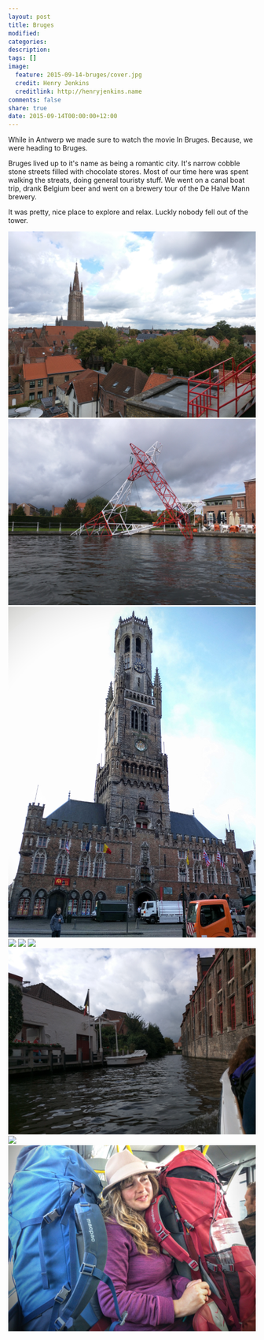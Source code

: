 ```yaml
---
layout: post
title: Bruges
modified:
categories: 
description:
tags: []
image:
  feature: 2015-09-14-bruges/cover.jpg
  credit: Henry Jenkins
  creditlink: http://henryjenkins.name
comments: false
share: true
date: 2015-09-14T00:00:00+12:00
---
```


While in Antwerp we made sure to watch the movie In Bruges. Because, we were
heading to Bruges.

Bruges lived up to it's name as being a romantic city. It's narrow cobble stone
streets filled with chocolate stores. Most of our time here was spent walking
the streats, doing general touristy stuff. We went on a canal boat trip, drank
Belgium beer and went on a brewery tour of the De Halve Mann brewery.

It was pretty, nice place to explore and relax. Luckly nobody fell out of the
tower.

<img src="/images/2015-09-14-bruges/IMG_20150914_142201.jpg">

<img src="/images/2015-09-14-bruges/IMG_20150914_113027.jpg">

<img src="/images/2015-09-14-bruges/IMG_20150914_092800.jpg">

<img src="/images/2015-09-14-bruges/IMG_20150914_114838.jpg">

<img src="/images/2015-09-14-bruges/IMG_20150914_102138.jpg">

<img src="/images/2015-09-14-bruges/IMG_20150914_165618.jpg">

<img src="/images/2015-09-14-bruges/IMG_20150914_112529.jpg">

<img src="/images/2015-09-14-bruges/IMG_20150914_135322.jpg">

<img src="/images/2015-09-14-bruges/IMG_20150915_125103.jpg">
